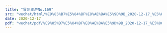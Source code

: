 ```yaml
---
title: "冒刺桌游No.169"
src: "wechat/html/%E9%85%B7%E5%84%BF%E8%AE%BA%E5%9D%9B_2020-12-17_%E5%86%92%E5%88%BA%E6%A1%8C%E6%B8%B8No.169.html"
date: 2020-12-17
pdf: "wechat/pdf/%E9%85%B7%E5%84%BF%E8%AE%BA%E5%9D%9B_2020-12-17_%E5%86%92%E5%88%BA%E6%A1%8C%E6%B8%B8No.169.pdf"
---
```

